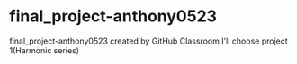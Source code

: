 # final_project-anthony0523
final_project-anthony0523 created by GitHub Classroom
I'll choose project 1(Harmonic series)
